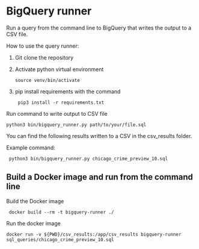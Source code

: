 # BigQuery runner 
Run a query from the command line to BigQuery that writes the output to a CSV file.

How to use the query runner:

1. Git clone the repository
2. Activate python virtual environment
       
       source venv/bin/activate 
       
3. pip install requirements with the command

        pip3 install -r requirements.txt
        
    
Run command to write output to CSV file

    python3 bin/bigquery_runner.py path/to/your/file.sql

You can find the following results written to a CSV in the csv_results folder.

Example command:

     python3 bin/bigquery_runner.py chicago_crime_preview_10.sql


## Build a Docker image and run from the command line

Build the Docker image

     docker build --rm -t bigquery-runner ./

Run the docker image

    docker run -v ${PWD}/csv_results:/app/csv_results bigquery-runner sql_queries/chicago_crime_preview_10.sql 
